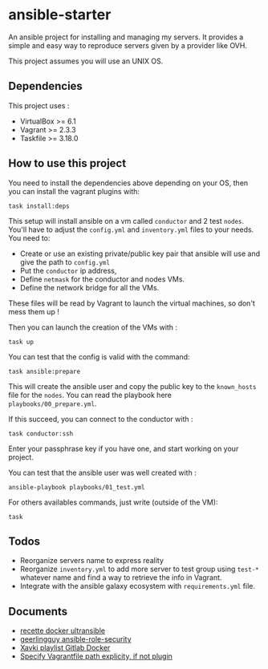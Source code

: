 # ansible-starter

An ansible project for installing and managing my servers. It provides a simple and easy way to reproduce servers given by a provider like OVH.

This project assumes you will use an UNIX OS.

## Dependencies

This project uses :

- VirtualBox >= 6.1
- Vagrant >= 2.3.3
- Taskfile >= 3.18.0
  
## How to use this project

You need to install the dependencies above depending on your OS, then you can install the vagrant plugins with:

```
task install:deps
```

This setup will install ansible on a vm called `conductor` and 2 test `nodes`. You'll have to adjust the `config.yml` and `inventory.yml` files to your needs. You need to:

- Create or use an existing private/public key pair that ansible will use and give the path to `config.yml`
- Put the `conductor` ip address, 
- Define `netmask` for the conductor and nodes VMs. 
- Define the network bridge for all the VMs.

These files will be read by Vagrant to launch the virtual machines, so don't mess them up !

Then you can launch the creation of the VMs with :

```
task up
```

You can test that the config is valid with the command:

```
task ansible:prepare
```

This will create the ansible user and copy the public key to the `known_hosts` file for the `nodes`. You can read the playbook here `playbooks/00_prepare.yml`.

If this succeed, you can connect to the conductor with :

`task conductor:ssh`

Enter your passphrase key if you have one, and start working on your project.

You can test that the ansible user was well created with :

`ansible-playbook playbooks/01_test.yml`

For others availables commands, just write (outside of the VM):

`task`

## Todos

- Reorganize servers name to express reality
- Reorganize `inventory.yml` to add more server to test group using `test-*` whatever name and find a way to retrieve the info in Vagrant.
- Integrate with the ansible galaxy ecosystem with `requirements.yml` file.

## Documents

- [recette docker ultransible](https://github.com/ultransible/docker)
- [geerlingguy ansible-role-security](https://github.com/geerlingguy/ansible-role-security)
- [Xavki playlist Gitlab Docker](https://gitlab.com/xavki/presentation-ansible-fr)
- [Specify Vagrantfile path explicity, if not plugin](https://stackoverflow.com/questions/17308629/specify-vagrantfile-path-explicity-if-not-plugin)
